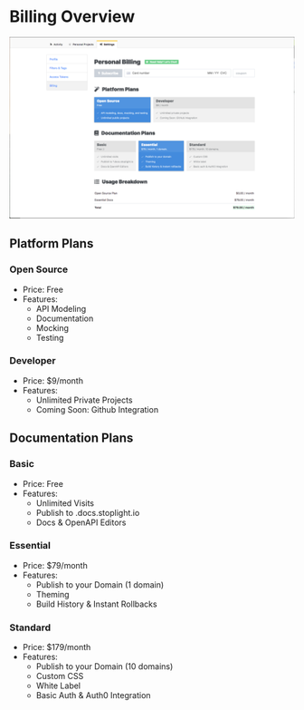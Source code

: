 # Billing Overview 

![Billing Overview](https://github.com/stoplightio/docs/blob/develop/assets/images/billing.png?raw=true)

## Platform Plans 

### Open Source
- Price: Free 
- Features: 
    - API Modeling 
    - Documentation 
    - Mocking
    - Testing 

### Developer 
- Price: $9/month 
- Features:
    - Unlimited Private Projects 
    - Coming Soon: Github Integration 

## Documentation Plans 

### Basic 
- Price: Free 
- Features: 
    - Unlimited Visits 
    - Publish to .docs.stoplight.io 
    - Docs & OpenAPI Editors 

### Essential 
- Price: $79/month 
- Features: 
    - Publish to your Domain (1 domain)
    - Theming 
    - Build History & Instant Rollbacks 

### Standard 
- Price: $179/month 
- Features:
    - Publish to your Domain (10 domains)
    - Custom CSS
    - White Label 
    - Basic Auth & Auth0 Integration 
